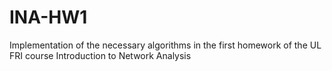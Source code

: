 # INA-HW1
Implementation of the necessary algorithms in the first homework of the UL FRI course Introduction to Network Analysis 

